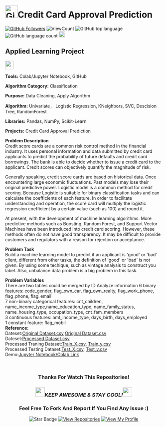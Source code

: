 # <a href="https://github.com/bdfd"><img height=40 src="https://cdn.jsdelivr.net/gh/bdfd/Personal_Image_Repo/4.Stamp/BDFD_Stamp.png" alt="GitHub Followers" /></a>Credit Card Approval Prediction

<a href="https://github.com/bdfd"><img src="https://img.shields.io/github/followers/bdfd?label=Follow%20Me&logo=github" alt="GitHub Followers" /></a>
![ViewCount](https://views.whatilearened.today/views/github/bdfd/Project_01-Credit_Card_Approval_Prdiction.svg?cache=remove)
![GitHub top language](https://img.shields.io/github/languages/top/bdfd/Project_01-Credit_Card_Approval_Prdiction?style=flat)
![GitHub language count](https://img.shields.io/github/languages/count/bdfd/Project_01-Credit_Card_Approval_Prdiction?style=flat)
<img height=20 src="https://cdn.jsdelivr.net/gh/bdfd/Personal_Image_Repo/7.Color-Icon/Status/Finish.svg" alt="bdfd" />

## Applied Learning Project

<img height="27" src="https://img.shields.io/badge/Prediction using Supervised ML -Level  Intermediate-blue.svg?&style=for-the-badge&logo=TheSparksFoundation&logoColor=red" />

**Tools:** Colab/Jupyter Notebook, GitHub

**Algorithm Category:** Classification

**Purpose:** Data Cleaning, Apply Algorithm

**Algorithm:** Univariate， Logistic Regression, KNeighbors, SVC, Descision Tree, RandomForest

**Libraries:** Pandas, NumPy, Scikit-Learn

**Projects:** Credit Card Approval Prediction

**Problem Description**  
Credit score cards are a common risk control method in the financial industry. It uses personal information and data submitted by credit card applicants to predict the probability of future defaults and credit card borrowings. The bank is able to decide whether to issue a credit card to the applicant. Credit scores can objectively quantify the magnitude of risk.

Generally speaking, credit score cards are based on historical data. Once encountering large economic fluctuations. Past models may lose their original predictive power. Logistic model is a common method for credit scoring. Because Logistic is suitable for binary classification tasks and can calculate the coefficients of each feature. In order to facilitate understanding and operation, the score card will multiply the logistic regression coefficient by a certain value (such as 100) and round it.

At present, with the development of machine learning algorithms. More predictive methods such as Boosting, Random Forest, and Support Vector Machines have been introduced into credit card scoring. However, these methods often do not have good transparency. It may be difficult to provide customers and regulators with a reason for rejection or acceptance.

**Problem Task**  
Build a machine learning model to predict if an applicant is 'good' or 'bad' client, different from other tasks, the definition of 'good' or 'bad' is not given. By using some techique, such as vintage analysis to construct you label. Also, unbalance data problem is a big problem in this task.

**Problem Variables**  
There are two tables could be merged by ID
Analyze information
6 binary features: code_gender, flag_own_car, flag_own_realty, flag_work_phone, flag_phone, flag_email  
7 non-binary categorical features: cnt_children, name_income_type,name_education_type, name_family_status, name_housing_type, occupation_type, cnt_fam_members  
3 continuous features: amt_income_type, days_birth, days_employed  
1 constant feature: flag_mobil  
**Reference:**  
Dateset:<a href="https://raw.githubusercontent.com/bdfd/Project_01-Credit_Card_Approval_Prdiction/main/dataset/application_record.csv">Original Dataset.csv</a>
<a href="https://raw.githubusercontent.com/bdfd/Project_01-Credit_Card_Approval_Prdiction/main/dataset/credit_record.csv">Original Dataset.csv</a>  
Dateset:<a href="https://raw.githubusercontent.com/bdfd/Project_01-Credit_Card_Approval_Prdiction/main/display%20demo/processed%20dataset.csv">Processed Dataset.csv</a>  
Processed Traning Dataset:<a href="https://raw.githubusercontent.com/bdfd/Project_01-Credit_Card_Approval_Prdiction/main/display%20demo/train_x.csv">Train_X.csv</a>,
<a href="https://raw.githubusercontent.com/bdfd/Project_01-Credit_Card_Approval_Prdiction/main/display%20demo/train_y.csv">Train_y.csv</a>  
Processed Testing Dataset:<a href="https://raw.githubusercontent.com/bdfd/Project_01-Credit_Card_Approval_Prdiction/main/display%20demo/test_x.csv">Test_X.csv</a>,
<a href="https://raw.githubusercontent.com/bdfd/Project_01-Credit_Card_Approval_Prdiction/main/display%20demo/test_y.csv">Test_y.csv</a>  
Demo:<a href="https://github.com/bdfd/Project_01-Credit_Card_Approval_Prdiction/blob/main/Credit_Card_Approval_Prediction.ipynb">Jupyter Notebook/Colab Link</a>

<br>

<div align="center">

### Thanks For Watch This Repositories!

### <img src="https://media.giphy.com/media/WUlplcMpOCEmTGBtBW/giphy.gif" width="30"><i>KEEP AWESOME & STAY COOL!</i><img src="https://media.giphy.com/media/WUlplcMpOCEmTGBtBW/giphy.gif" width="30">

### Feel Free To Fork And Report If You Find Any Issue :)

![Star Badge](https://img.shields.io/static/v1?label=%F0%9F%8C%9F&message=If%20Useful&style=style=flat&color=BC4E99)
[![View Repositories](https://img.shields.io/badge/View-My_Repositories-blue?logo=GitHub)](https://github.com/bdfd?tab=repositories)
[![View My Profile](https://img.shields.io/badge/View-My_Profile-green?logo=GitHub)](https://github.com/bdfd)

</div>
